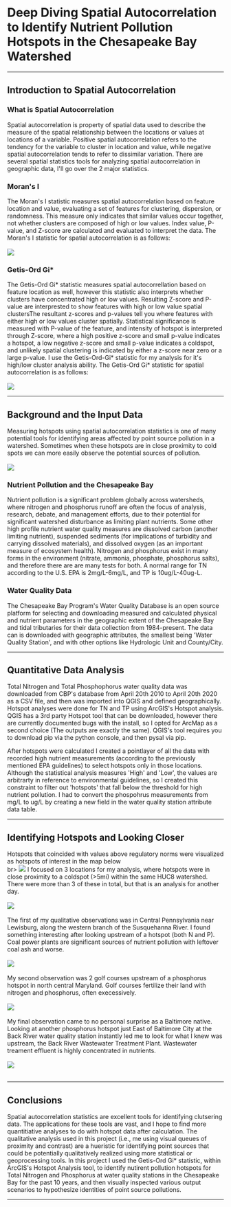 # Deep Diving Spatial Autocorrelation to Identify Nutrient Pollution Hotspots in the Chesapeake Bay Watershed
---

## Introduction to Spatial Autocorrelation

### What is Spatial Autocorrelation
Spatial autocorrelation is property of spatial data used to describe the measure of the spatial relationship between the locations or values at locations of a variable. Positive spatial autocorrelation refers to the tendency for the variable to cluster in location and value, while negative spatial autocorrelation tends to refer to dissimilar variation. There are several spatial statistics tools for analyzing spatial autocorrelation in geographic data, I'll go over the 2 major statistics. 
### Moran's I
The Moran's I statistic measures spatial autocorrelation based on feature location and value, evaluating a set of features for clustering, dispersion, or randomness. This measure only indicates that similar values occur together, not whether clusters are composed of high or low values. Index value, P-value, and Z-score are calculated and evaluated to interpret the data. The Moran's I statistic for spatial autocorrelation is as follows:
<br><br>
<img src="../project2_486/MoransI.png?raw=true"/>
### Getis-Ord Gi*
The Getis-Ord Gi* statistic measures spatial autocorrellation based on feature location as well, however this statistic also interprets whether clusters have concentrated high or low values. Resulting Z-score and P-value are interprested to show features with high or low value spatial clustersThe resultant z-scores and p-values tell you where features with either high or low values cluster spatially. Statistical significance is measured with P-value of the feature, and intensity of hotspot is interpreted through Z-score, where a high positive z-score and small p-value indicates a hotspot, a low negative z-score and small p-value indicates a coldspot, and unlikely spatial clustering is indicated by either a z-score near zero or a large p-value. I use the Getis-Ord-Gi* statistic for my analysis for it's high/low cluster analysis ability. The Getis-Ord Gi* statistic for spatial autocorrelation is as follows:
<br><br>
<img src="../project2_486/GetisOrdGi.png?raw=true"/>

---

## Background and the Input Data
Measuring hotspots using spatial autocorrelation statistics is one of many potential tools for identifying areas affected by point source pollution in a watershed. Sometimes when these hotspots are in close proximity to cold spots we can more easily observe the potential sources of pollution.
<br><br>
<img src="../project2_486/WaterQualityStations.jpg?raw=true"/>

### Nutrient Pollution and the Chesapeake Bay
Nutrient pollution is a significant problem globally across watersheds, where nitrogen and phosphorus runoff are often the focus of analysis, research, debate, and management efforts, due to their potential for significant watershed disturbance as limiting plant nutrients. Some other high profile nutrient water quality measures are dissolved carbon (another limiting nutrient), suspended sediments (for implications of turbidity and carrying dissolved materials), and dissolved oxygen (as an important measure of ecosystem health). Nitrogen and phosphorus exist in many forms in the environment (nitrate, ammonia, phosphate, phosphorus salts), and therefore there are are many tests for both. A normal range for TN according to the U.S. EPA is 2mg/L-6mg/L, and TP is 10ug/L-40ug-L.
### Water Quality Data
The Chesapeake Bay Program's Water Quality Database is an open source platform for selecting and downloading measured and calculated physical and nutrient parameters in the geographic extent of the Chesapeake Bay and tidal tributaries for their data collection from 1984-present. The data can is downloaded with geographic attributes, the smallest being 'Water Quality Station', and with other options like Hydrologic Unit and County/City. 

---

## Quantitative Data Analysis
Total Nitrogen and Total Phosphophorus water quality data was downloaded from CBP's database from April 20th 2010 to April 20th 2020 as a CSV file, and then was imported into QGIS and defined geographically. Hotspot analyses were done for TN and TP using ArcGIS's Hotspot analysis. QGIS has a 3rd party Hotspot tool that can be downloaded, however there are currently documented bugs with the install, so I opted for ArcMap as a second choice (The outputs are exactly the same). QGIS's tool requires you to download pip via the python console, and then pysal via pip.

After hotspots were calculated I created a pointlayer of all the data with recorded high nutrient measurements (according to the previously mentioned EPA guidelines) to select hotspots only in those locations. Although the statistical analysis measures 'High' and 'Low', the values are arbitrarty in reference to environmental guidelines, so I created this constraint to filter out 'hotspots' that fall below the threshold for high nutrient pollution. I had to convert the phospohrus measurements from mg/L to ug/L by creating a new field in the water quality station attribute data table.

---

## Identifying Hotspots and Looking Closer
Hotspots that coincided with values above regulatory norms were visualized as hotspots of interest in the map below
<br>br>
<img src="../project2_486/NutrientHotspots.jpg?raw=true"/>
I focused on 3 locations for my analysis, where hotspots were in close proximity to a coldspot (>5mi) within the same HUC8 watershed. There were more than 3 of these in total, but that is an analysis for another day. 
<br><br>
<img src="../project2_486/HotspotCloserLook.jpg?raw=true"/>
<br><br>
The first of my qualitative observations was in Central Pennsylvania near Lewisburg, along the western branch of the Susquehanna River. I found something interesting after looking upstream of a hotspot (both N and P). Coal power plants are significant sources of nutrient pollution with leftover coal ash and worse.
<br><br>
<img src="../project2_486/MontourPowerPlantHotspot.jpg?raw=true"/>
<br><br>
My second observation was 2 golf courses upstream of a phosphorus hotspot in north central Maryland. Golf courses fertilize their land with nitrogen and phosphorus, often execessively. 
<br><br>
<img src="../project2_486/MonocasyRiverHotspot.jpg?raw=true"/>
<br><br>
My final observation came to no personal surprise as a Baltimore native. Looking at another phosphorus hotspot just East of Baltimore City at the Back River water quality station instantly led me to look for what I knew was upstream, the Back River Wastewater Treatment Plant. Wastewater treament effluent is highly concentrated in nutrients.
<br><br>
<img src="../project2_486/BackRiverHotspot.jpg?raw=true"/>
<br><br>

---

## Conclusions

Spatial autocorrelation statistics are excellent tools for identifying clutsering data. The applications for these tools are vast, and I hope to find more quantitiative analyses to do with hotspot data after calculation. The qualitative analysis used in this project (i.e., me using visual queues of proximity and contrast) are a hueristic for identifying point sources that could be potentially qualitatively realized using more statistical or geoprocessing tools. In this project I used the Getis-Ord Gi* statistic, within ArcGIS's Hotspot Analysis tool, to identify nutirent pollution hotspots for Total Nitrogen and Phosphorus at water quality stations in the Chesapeake Bay for the past 10 years, and then visually inspected various output scenarios to hypothesize identities of point source pollutions.

---

